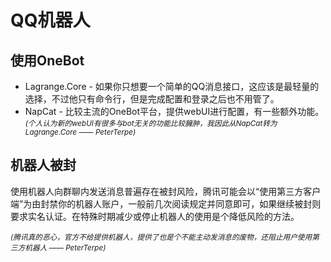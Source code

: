 # QQ机器人
## 使用OneBot
- Lagrange.Core - 如果你只想要一个简单的QQ消息接口，这应该是最轻量的选择，不过他只有命令行，但是完成配置和登录之后也不用管了。
- NapCat - 比较主流的OneBot平台，提供webUI进行配置，有一些额外功能。<small>_(个人认为新的webUI有很多与bot无关的功能比较臃肿，我因此从NapCat转为Lagrange.Core —— PeterTerpe)_</small>
## 机器人被封
使用机器人向群聊内发送消息普遍存在被封风险，腾讯可能会以“使用第三方客户端”为由封禁你的机器人账户，一般前几次阅读规定并同意即可，如果继续被封则要求实名认证。在特殊时期减少或停止机器人的使用是个降低风险的方法。

<small>_(腾讯真的恶心，官方不给提供机器人，提供了也是个不能主动发消息的废物，还阻止用户使用第三方机器人 —— PeterTerpe)_</small>
